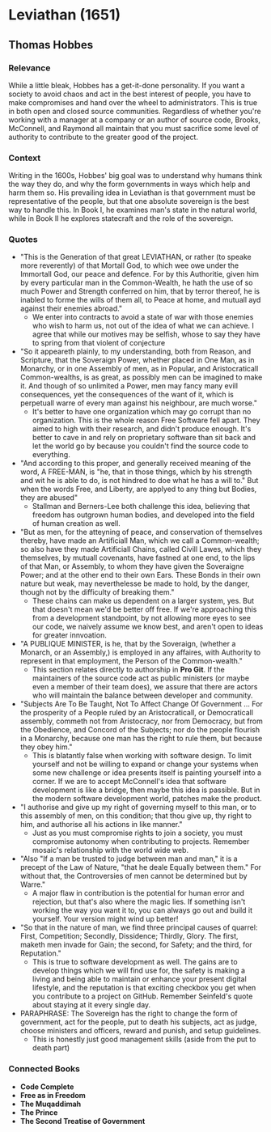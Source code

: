 # Leviathan (1651)

## Thomas Hobbes

### Relevance

While a little bleak, Hobbes has a get-it-done personality. If you want a society to avoid chaos and act in the best interest of people, you have to make compromises and hand over the wheel to administrators. This is true in both open and closed source communities. Regardless of whether you're working with a manager at a company or an author of source code, Brooks, McConnell, and Raymond all maintain that you must sacrifice some level of authority to contribute to the greater good of the project.

### Context

Writing in the 1600s, Hobbes' big goal was to understand why humans think the way they do, and why the form governments in ways which help and harm them so. His prevailing idea in Leviathan is that government must be representative of the people, but that one absolute sovereign is the best way to handle this. In Book I, he examines man's state in the natural world, while in Book II he explores statecraft and the role of the sovereign.

### Quotes

* "This is the Generation of that great LEVIATHAN, or rather (to speake more reverently) of that Mortall God, to which wee owe under the Immortall God, our peace and defence. For by this Authoritie, given him by every particular man in the Common-Wealth, he hath the use of so much Power and Strength conferred on him, that by terror thereof, he is inabled to forme the wills of them all, to Peace at home, and mutuall ayd against their enemies abroad."
  * We enter into contracts to avoid a state of war with those enemies who wish to harm us, not out of the idea of what we can achieve. I agree that while our motives may be selfish, whose to say they have to spring from that violent of conjecture
* "So it appeareth plainly, to my understanding, both from Reason, and Scripture, that the Soveraign Power, whether placed in One Man, as in Monarchy, or in one Assembly of men, as in Popular, and Aristocraticall Common-wealths, is as great, as possibly men can be imagined to make it. And though of so unlimited a Power, men may fancy many evill consequences, yet the consequences of the want of it, which is perpetuall warre of every man against his neighbour, are much worse."
  * It's better to have one organization which may go corrupt than no organization. This is the whole reason Free Software fell apart. They aimed to high with their research, and didn't produce enough. It's better to cave in and rely on proprietary software than sit back and let the world go by because you couldn't find the source code to everything.
* "And according to this proper, and generally received meaning of the word, A FREE-MAN, is "he, that in those things, which by his strength and wit he is able to do, is not hindred to doe what he has a will to." But when the words Free, and Liberty, are applyed to any thing but Bodies, they are abused"
  * Stallman and Berners-Lee both challenge this idea, believing that freedom has outgrown human bodies, and developed into the field of human creation as well.
* "But as men, for the atteyning of peace, and conservation of themselves thereby, have made an Artificiall Man, which we call a Common-wealth; so also have they made Artificiall Chains, called Civill Lawes, which they themselves, by mutuall covenants, have fastned at one end, to the lips of that Man, or Assembly, to whom they have given the Soveraigne Power; and at the other end to their own Ears. These Bonds in their own nature but weak, may neverthelesse be made to hold, by the danger, though not by the difficulty of breaking them."
  * These chains can make us dependent on a larger system, yes. But that doesn't mean we'd be better off free. If we're approaching this from a development standpoint, by not allowing more eyes to see our code, we naively assume we know best, and aren't open to ideas for greater innvoation.
* "A PUBLIQUE MINISTER, is he, that by the Soveraign, (whether a Monarch, or an Assembly,) is employed in any affaires, with Authority to represent in that employment, the Person of the Common-wealth."
  * This section relates directly to authorship in __Pro Git__. If the maintainers of the source code act as public ministers (or maybe even a member of their team does), we assure that there are actors who will maintain the balance between developer and community.
* "Subjects Are To Be Taught, Not To Affect Change Of Government ... For the prosperity of a People ruled by an Aristocraticall, or Democraticall assembly, commeth not from Aristocracy, nor from Democracy, but from the Obedience, and Concord of the Subjects; nor do the people flourish in a Monarchy, because one man has the right to rule them, but because they obey him."
  * This is blatantly false when working with software design. To limit yourself and not be willing to expand or change your systems when some new challenge or idea presents itself is painting yourself into a corner. If we are to accept McConnell's idea that software development is like a bridge, then maybe this idea is passible. But in the modern software development world, patches make the product.
* "I authorise and give up my right of governing myself to this man, or to this assembly of men, on this condition; that thou give up, thy right to him, and authorise all his actions in like manner."
  * Just as you must compromise rights to join a society, you must compromise autonomy when contributing to projects. Remember mosaic's relationship with the world wide web.
* "Also "If a man be trusted to judge between man and man," it is a precept of the Law of Nature, "that he deale Equally between them." For without that, the Controversies of men cannot be determined but by Warre."
  * A major flaw in contribution is the potential for human error and rejection, but that's also where the magic lies. If something isn't working the way you want it to, you can always go out and build it yourself. Your version might wind up better!
* "So that in the nature of man, we find three principal causes of quarrel: First, Competition; Secondly, Dissidence; Thirdly, Glory. The first, maketh men invade for Gain; the second, for Safety; and the third, for Reputation."
  * This is true to software development as well. The gains are to develop things which we will find use for, the safety is making a living and being able to maintain or enhance your present digital lifestyle, and the reputation is that exciting checkbox you get when you contribute to a project on GitHub. Remember Seinfeld's quote about staying at it every single day.
* PARAPHRASE: The Sovereign has the right to change the form of government, act for the people, put to death his subjects, act as judge, choose ministers and officers, reward and punish, and setup guidelines.
  * This is honestly just good management skills (aside from the put to death part)

### Connected Books

* __Code Complete__
* __Free as in Freedom__
* __The Muqaddimah__
* __The Prince__
* __The Second Treatise of Government__
